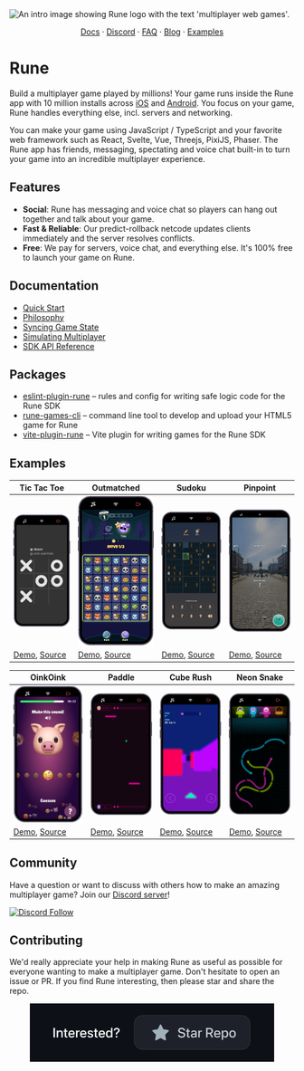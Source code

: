 <picture>
<source media="(prefers-color-scheme: dark)" srcset="docs/static/img/readme-hero-dark.png" >
<source media="(prefers-color-scheme: light)" srcset="docs/static/img/readme-hero-light.png" >
<img src="../docs/static/img/open-source-grant-dark.png" alt="An intro image showing Rune logo with the text 'multiplayer web games'." >
</picture>

<p align="center">
  <a href="https://developers.rune.ai">Docs</a> · <a href="https://discord.gg/rune-devs">Discord</a> · <a href="https://developers.rune.ai/faq">FAQ</a> · <a href="https://developers.rune.ai/blog">Blog</a> · <a href="https://developers.rune.ai/docs/examples">Examples</a> 
</p>

# Rune

Build a multiplayer game played by millions! Your game runs inside the Rune app with 10 million installs across [iOS](https://apps.apple.com/app/rune-games-and-voice-chat/id1450358364) and [Android](https://play.google.com/store/apps/details?id=ai.rune.tincan). You focus on your game, Rune handles everything else, incl. servers and networking.

You can make your game using JavaScript / TypeScript and your favorite web framework such as React, Svelte, Vue, Threejs, PixiJS, Phaser. The Rune app has friends, messaging, spectating and voice chat built-in to turn your game into an incredible multiplayer experience.

## Features

- **Social**: Rune has messaging and voice chat so players can hang out together and talk about your game.
- **Fast & Reliable**: Our predict-rollback netcode updates clients immediately and the server resolves conflicts.
- **Free**: We pay for servers, voice chat, and everything else. It's 100% free to launch your game on Rune.

## Documentation

- [Quick Start](https://developers.rune.ai/docs/quick-start)
- [Philosophy](https://developers.rune.ai/docs/how-it-works/philosophy)
- [Syncing Game State](https://developers.rune.ai/docs/how-it-works/syncing-game-state)
- [Simulating Multiplayer](https://developers.rune.ai/docs/publishing/simulating-multiplayer)
- [SDK API Reference](https://developers.rune.ai/docs/api-reference)

## Packages

- [eslint-plugin-rune](https://github.com/rune/rune-multiplayer-web-games/tree/staging/packages/eslint-plugin-rune) – rules and config for writing safe logic code for the Rune SDK
- [rune-games-cli](https://github.com/rune/rune-multiplayer-web-games/tree/staging/packages/rune-games-cli) – command line tool to develop and upload your HTML5 game for Rune
- [vite-plugin-rune](https://github.com/rune/rune-multiplayer-web-games/tree/staging/packages/vite-plugin-rune) – Vite plugin for writing games for the Rune SDK

## Examples

| Tic Tac Toe | Outmatched | Sudoku | Pinpoint |
|---|---|---|---|
| [<img src="docs/static/img/multiplayer-games/tic-tac-toe.png" width=500>](https://developers.rune.ai/examples/tic-tac-toe/) | [<img src="docs/static/img/multiplayer-games/outmatched.png" width=500>](https://developers.rune.ai/examples/outmatched/) | [<img src="docs/static/img/multiplayer-games/sudoku.png" width=500>](https://developers.rune.ai/examples/sudoku/) | [<img src="docs/static/img/multiplayer-games/pinpoint.png" width=500>](https://developers.rune.ai/examples/pinpoint/) |
| [Demo](https://developers.rune.ai/examples/tic-tac-toe/), [Source](https://github.com/rune/rune/tree/staging/examples/tic-tac-toe) | [Demo](https://developers.rune.ai/examples/outmatched/), [Source](https://github.com/rune/rune/tree/staging/examples/outmatched) | [Demo](https://developers.rune.ai/examples/sudoku/), [Source](https://github.com/rune/rune/tree/staging/examples/sudoku) | [Demo](https://developers.rune.ai/examples/pinpoint/), [Source](https://github.com/rune/rune/tree/staging/examples/pinpoint) |

| OinkOink | Paddle | Cube Rush | Neon Snake |
|---|---|---|---|
| [<img src="docs/static/img/multiplayer-games/oink-oink.png" width=500>](https://developers.rune.ai/examples/oink-oink/) | [<img src="docs/static/img/multiplayer-games/paddle.png" width=500>](https://developers.rune.ai/examples/paddle/) | [<img src="docs/static/img/multiplayer-games/cube-rush.png" width=500>](https://developers.rune.ai/examples/cube-rush/) | [<img src="docs/static/img/multiplayer-games/neon-snake.png" width=500>](https://developers.rune.ai/examples/neon-snake/) |
| [Demo](https://developers.rune.ai/examples/oink-oink/), [Source](https://github.com/rune/rune/tree/staging/examples/oink-oink) | [Demo](https://developers.rune.ai/examples/paddle/), [Source](https://github.com/rune/rune/tree/staging/examples/paddle) | [Demo](https://developers.rune.ai/examples/cube-rush/), [Source](https://github.com/rune/rune/tree/staging/examples/cube-rush) | [Demo](https://developers.rune.ai/examples/neon-snake/), [Source](https://github.com/rune/rune/tree/staging/examples/neon-snake) |


## Community

Have a question or want to discuss with others how to make an amazing multiplayer game? Join our [Discord server](https://discord.gg/rune-devs)!

[![Discord Follow](https://dcbadge.vercel.app/api/server/rune-devs?style=flat)](https://discord.gg/rune-devs)

## Contributing

We'd really appreciate your help in making Rune as useful as possible for everyone wanting to make a multiplayer game. Don't hesitate to open an issue or PR. If you find Rune interesting, then please star and share the repo. 

<div align="center">
<picture>
<source media="(prefers-color-scheme: light)" srcset="docs/static/img/star-the-repo-light.gif" >
<source media="(max-width: 543px)" srcset="docs/static/img/star-the-repo-dark-mobile.gif" >
<img src="docs/static/img/star-the-repo-dark.gif" alt="An animation encouraging readers to star the GitHub repo if they're interested." width="432" height="103" >
</picture>
</div>
